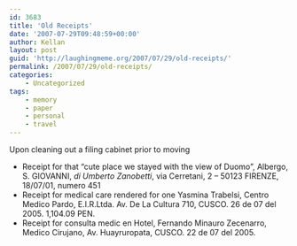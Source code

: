 ```yaml
---
id: 3683
title: 'Old Receipts'
date: '2007-07-29T09:48:59+00:00'
author: Kellan
layout: post
guid: 'http://laughingmeme.org/2007/07/29/old-receipts/'
permalink: /2007/07/29/old-receipts/
categories:
    - Uncategorized
tags:
    - memory
    - paper
    - personal
    - travel
---
```


Upon cleaning out a filing cabinet prior to moving

- Receipt for that “cute place we stayed with the view of Duomo”, Albergo, S. GIOVANNI, *di Umberto Zanobetti*, via Cerretani, 2 – 50123 FIRENZE, 18/07/01, numero 451
- Receipt for medical care rendered for one Yasmina Trabelsi, Centro Medico Pardo, E.I.R.Ltda. Av. De La Cultura 710, CUSCO. 26 de 07 del 2005. 1,104.09 PEN.
- Receipt for consulta medic en Hotel, Fernando Minauro Zecenarro, Medico Cirujano, Av. Huayruropata, CUSCO. 22 de 07 del 2005.
